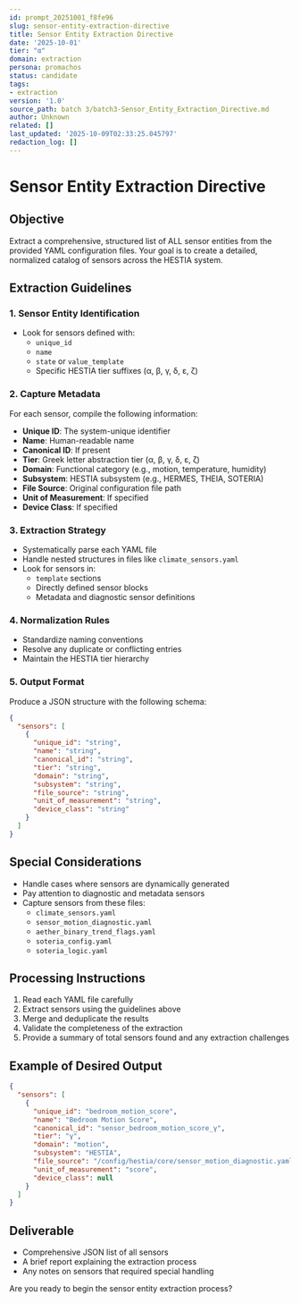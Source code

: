 ```yaml
---
id: prompt_20251001_f8fe96
slug: sensor-entity-extraction-directive
title: Sensor Entity Extraction Directive
date: '2025-10-01'
tier: "α"
domain: extraction
persona: promachos
status: candidate
tags:
- extraction
version: '1.0'
source_path: batch 3/batch3-Sensor_Entity_Extraction_Directive.md
author: Unknown
related: []
last_updated: '2025-10-09T02:33:25.045797'
redaction_log: []
---
```


# Sensor Entity Extraction Directive

## Objective
Extract a comprehensive, structured list of ALL sensor entities from the provided YAML configuration files. Your goal is to create a detailed, normalized catalog of sensors across the HESTIA system.

## Extraction Guidelines

### 1. Sensor Entity Identification
- Look for sensors defined with:
  - `unique_id`
  - `name`
  - `state` or `value_template`
  - Specific HESTIA tier suffixes (α, β, γ, δ, ε, ζ)

### 2. Capture Metadata
For each sensor, compile the following information:
- **Unique ID**: The system-unique identifier
- **Name**: Human-readable name
- **Canonical ID**: If present
- **Tier**: Greek letter abstraction tier (α, β, γ, δ, ε, ζ)
- **Domain**: Functional category (e.g., motion, temperature, humidity)
- **Subsystem**: HESTIA subsystem (e.g., HERMES, THEIA, SOTERIA)
- **File Source**: Original configuration file path
- **Unit of Measurement**: If specified
- **Device Class**: If specified

### 3. Extraction Strategy
- Systematically parse each YAML file
- Handle nested structures in files like `climate_sensors.yaml`
- Look for sensors in:
  - `template` sections
  - Directly defined sensor blocks
  - Metadata and diagnostic sensor definitions

### 4. Normalization Rules
- Standardize naming conventions
- Resolve any duplicate or conflicting entries
- Maintain the HESTIA tier hierarchy

### 5. Output Format
Produce a JSON structure with the following schema:
```json
{
  "sensors": [
    {
      "unique_id": "string",
      "name": "string",
      "canonical_id": "string",
      "tier": "string",
      "domain": "string",
      "subsystem": "string",
      "file_source": "string",
      "unit_of_measurement": "string",
      "device_class": "string"
    }
  ]
}
```

## Special Considerations
- Handle cases where sensors are dynamically generated
- Pay attention to diagnostic and metadata sensors
- Capture sensors from these files:
  - `climate_sensors.yaml`
  - `sensor_motion_diagnostic.yaml`
  - `aether_binary_trend_flags.yaml`
  - `soteria_config.yaml`
  - `soteria_logic.yaml`

## Processing Instructions
1. Read each YAML file carefully
2. Extract sensors using the guidelines above
3. Merge and deduplicate the results
4. Validate the completeness of the extraction
5. Provide a summary of total sensors found and any extraction challenges

## Example of Desired Output
```json
{
  "sensors": [
    {
      "unique_id": "bedroom_motion_score",
      "name": "Bedroom Motion Score",
      "canonical_id": "sensor_bedroom_motion_score_γ",
      "tier": "γ",
      "domain": "motion",
      "subsystem": "HESTIA",
      "file_source": "/config/hestia/core/sensor_motion_diagnostic.yaml",
      "unit_of_measurement": "score",
      "device_class": null
    }
  ]
}
```

## Deliverable
- Comprehensive JSON list of all sensors
- A brief report explaining the extraction process
- Any notes on sensors that required special handling

Are you ready to begin the sensor entity extraction process?
